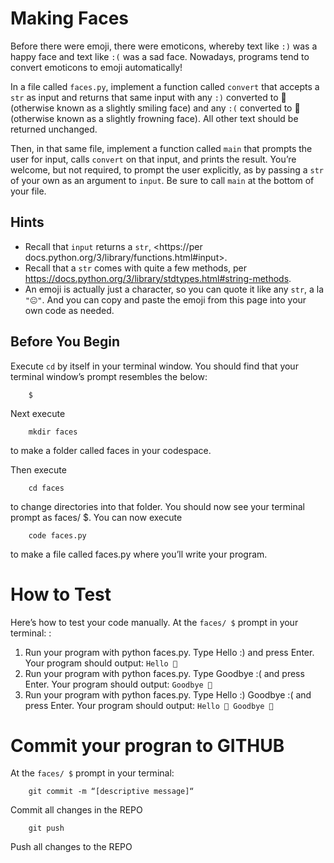 # Making Faces

Before there were emoji, there were emoticons, whereby text like `:)` was a happy face and text like `:(` was a sad face. Nowadays, programs tend to convert emoticons to emoji automatically!

In a file called `faces.py`, implement a function called `convert` that accepts a `str` as input and returns that same input with any `:)` converted to 🙂 (otherwise known as a slightly smiling face) and any `:(` converted to 🙁 (otherwise known as a slightly frowning face). All other text should be returned unchanged.

Then, in that same file, implement a function called `main` that prompts the user for input, calls `convert` on that input, and prints the result. You’re welcome, but not required, to prompt the user explicitly, as by passing a `str` of your own as an argument to `input`. Be sure to call `main` at the bottom of your file.

## Hints
- Recall that `input` returns a `str`, <https://per docs.python.org/3/library/functions.html#input>.
- Recall that a `str` comes with quite a few methods, per <https://docs.python.org/3/library/stdtypes.html#string-methods>.
- An emoji is actually just a character, so you can quote it like any `str`, a la `"😐"`. And you can copy and paste the emoji from this page into your own code as needed.

## Before You Begin
Execute `cd` by itself in your terminal window. You should find that your terminal window’s prompt resembles the below:

		$
Next execute

		mkdir faces
to make a folder called faces in your codespace.

Then execute

		cd faces
to change directories into that folder. You should now see your terminal prompt as faces/ $. You can now execute

		code faces.py
to make a file called faces.py where you’ll write your program.

# How to Test
Here’s how to test your code manually. At the `faces/ $` prompt in your terminal: :

1. Run your program with python faces.py. Type Hello :) and press Enter. Your program should output: `Hello 🙂`
2. Run your program with python faces.py. Type Goodbye :( and press Enter. Your program should output: `Goodbye 🙁`
3. Run your program with python faces.py. Type Hello :) Goodbye :( and press Enter. Your program should output: `Hello 🙂 Goodbye 🙁`

# Commit your progran to GITHUB
At the `faces/ $` prompt in your terminal:

		git commit -m “[descriptive message]“
Commit all changes in the REPO

		git push 
Push all changes to the REPO
